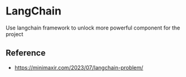 <!--
 * @Author: LeiChen9 chenlei9691@gmail.com
 * @Date: 2024-07-04 14:25:31
 * @LastEditors: LeiChen9 chenlei9691@gmail.com
 * @LastEditTime: 2024-07-04 16:07:46
 * @FilePath: /SpeechDepDiag/Users/lei/Documents/Code/BicameralMind/LangChain/README.md
 * @Description: 
 * 
 * Copyright (c) 2024 by Riceball, All Rights Reserved. 
-->
# LangChain

Use langchain framework to unlock more powerful component for the project

## Reference
- https://minimaxir.com/2023/07/langchain-problem/